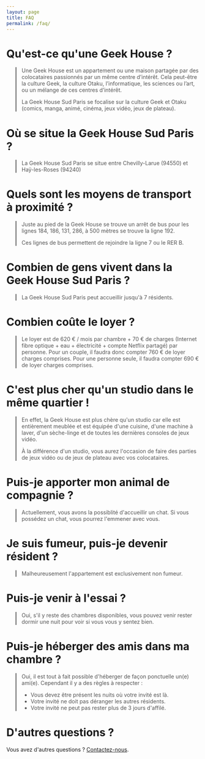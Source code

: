 ```yaml
---
layout: page
title: FAQ
permalink: /faq/
---
```


# Qu'est-ce qu'une Geek House ?

<blockquote style="color: #555; border-left-color: #555">
  <p>Une Geek House est un appartement ou une maison partagée par des colocataires passionnés par un même centre d’intérêt. Cela peut-être la culture Geek, la culture Otaku, l’informatique, les sciences ou l’art, ou un mélange de ces centres d’intérêt.</p>
  <p>La Geek House Sud Paris se focalise sur la culture Geek et Otaku (comics, manga, animé, cinéma, jeux vidéo, jeux de plateau).</p>
</blockquote>

# Où se situe la Geek House Sud Paris ?

<blockquote style="color: #555; border-left-color: #555">
  <p>La Geek House Sud Paris se situe entre Chevilly-Larue (94550) et Haÿ-les-Roses (94240)</p>
</blockquote>

# Quels sont les moyens de transport à proximité ?

<blockquote style="color: #555; border-left-color: #555">
  <p>Juste au pied de la Geek House se trouve un arrêt de bus pour les lignes 184, 186, 131, 286, à 500 mètres se trouve la ligne 192.</p>
  <p>Ces lignes de bus permettent de rejoindre la ligne 7 ou le RER B.</p>
</blockquote>

# Combien de gens vivent dans la Geek House Sud Paris ?

<blockquote style="color: #555; border-left-color: #555">
  <p>La Geek House Sud Paris peut accueillir jusqu'à 7 résidents.</p>
</blockquote>

# Combien coûte le loyer ?

<blockquote style="color: #555; border-left-color: #555">
  <p>Le loyer est de 620 € / mois par chambre + 70 € de charges (Internet fibre optique + eau + électricité + compte Netflix partagé) par personne. Pour un couple, il faudra donc compter 760 € de loyer charges comprises. Pour une personne seule, il faudra compter 690 € de loyer charges comprises.</p>
</blockquote>

# C'est plus cher qu'un studio dans le même quartier !

<blockquote style="color: #555; border-left-color: #555">
  <p>En effet, la Geek House est plus chère qu'un studio car elle est entièrement meublée et est équipée d'une cuisine, d'une machine à laver, d'un sèche-linge et de toutes les dernières consoles de jeux vidéo.</p>
  <p>À la différence d'un studio, vous aurez l'occasion de faire des parties de jeux vidéo ou de jeux de plateau avec vos colocataires.</p>
</blockquote>

# Puis-je apporter mon animal de compagnie ?

<blockquote style="color: #555; border-left-color: #555">
  <p>Actuellement, vous avons la possiblité d'accueillir un chat. Si vous possédez un chat, vous pourrez l'emmener avec vous.</p>
</blockquote>

# Je suis fumeur, puis-je devenir résident ?

<blockquote style="color: #555; border-left-color: #555">
  <p>Malheureusement l'appartement est exclusivement non fumeur.</p>
</blockquote>

# Puis-je venir à l'essai ?

<blockquote style="color: #555; border-left-color: #555">
  <p>Oui, s'il y reste des chambres disponibles, vous pouvez venir rester dormir une nuit pour voir si vous vous y sentez bien.</p>
</blockquote>

# Puis-je héberger des amis dans ma chambre ?

<blockquote style="color: #555; border-left-color: #555">
  <p>Oui, il est tout à fait possible d'héberger de façon ponctuelle un(e) ami(e). Cependant il y a des règles à respecter :</p>
  <ul>
    <li>Vous devez être présent les nuits où votre invité est là.</li>
    <li>Votre invité ne doit pas déranger les autres résidents.</li>
    <li>Votre invité ne peut pas rester plus de 3 jours d'affilé.</li>
  </ul>
</blockquote>

# D'autres questions ?

Vous avez d'autres questions ? [Contactez-nous](/home/contact).
